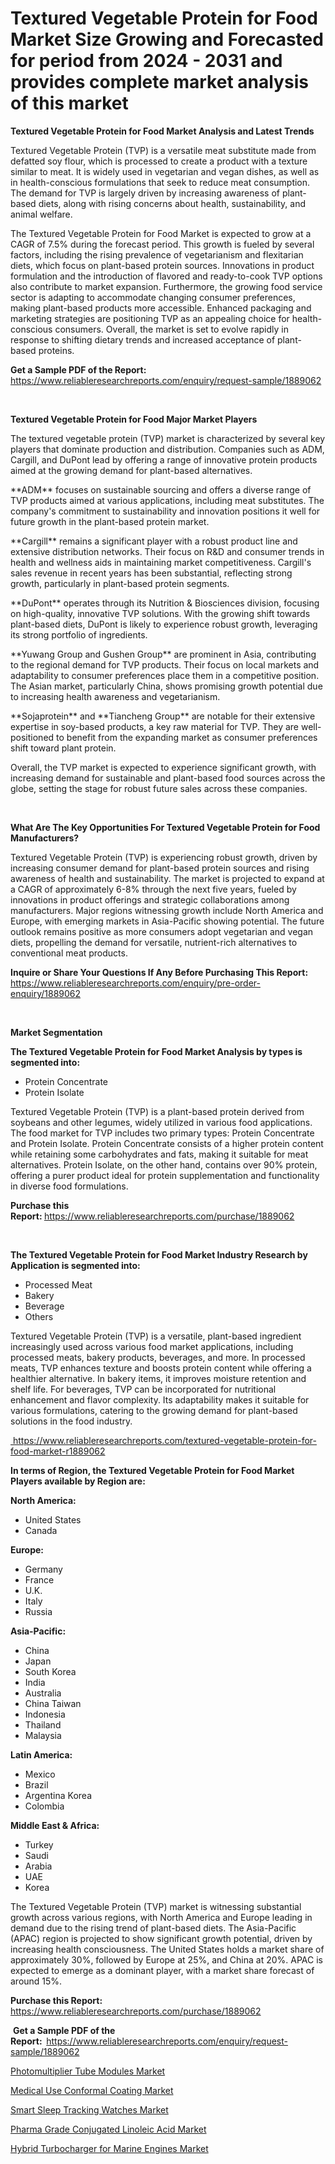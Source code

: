 <p><h1>Textured Vegetable Protein for Food Market Size Growing and Forecasted for period from 2024 - 2031 and provides complete market analysis of this market</h1></p><p><strong>Textured Vegetable Protein for Food Market Analysis and Latest Trends</strong></p>
<p><p>Textured Vegetable Protein (TVP) is a versatile meat substitute made from defatted soy flour, which is processed to create a product with a texture similar to meat. It is widely used in vegetarian and vegan dishes, as well as in health-conscious formulations that seek to reduce meat consumption. The demand for TVP is largely driven by increasing awareness of plant-based diets, along with rising concerns about health, sustainability, and animal welfare.</p><p>The Textured Vegetable Protein for Food Market is expected to grow at a CAGR of 7.5% during the forecast period. This growth is fueled by several factors, including the rising prevalence of vegetarianism and flexitarian diets, which focus on plant-based protein sources. Innovations in product formulation and the introduction of flavored and ready-to-cook TVP options also contribute to market expansion. Furthermore, the growing food service sector is adapting to accommodate changing consumer preferences, making plant-based products more accessible. Enhanced packaging and marketing strategies are positioning TVP as an appealing choice for health-conscious consumers. Overall, the market is set to evolve rapidly in response to shifting dietary trends and increased acceptance of plant-based proteins.</p></p>
<p><strong>Get a Sample PDF of the Report:&nbsp;</strong> <a href="https://www.reliableresearchreports.com/enquiry/request-sample/1889062?utm_campaign=11&utm_medium=2&utm_source=Github&utm_content=ia&utm_term=24102024&utm_id=textured-vegetable-protein-for-food">https://www.reliableresearchreports.com/enquiry/request-sample/1889062</a></p>
<p>&nbsp;</p>
<p><strong>Textured Vegetable Protein for Food Major Market Players</strong></p>
<p><p>The textured vegetable protein (TVP) market is characterized by several key players that dominate production and distribution. Companies such as ADM, Cargill, and DuPont lead by offering a range of innovative protein products aimed at the growing demand for plant-based alternatives.</p><p>**ADM** focuses on sustainable sourcing and offers a diverse range of TVP products aimed at various applications, including meat substitutes. The company's commitment to sustainability and innovation positions it well for future growth in the plant-based protein market.</p><p>**Cargill** remains a significant player with a robust product line and extensive distribution networks. Their focus on R&D and consumer trends in health and wellness aids in maintaining market competitiveness. Cargill's sales revenue in recent years has been substantial, reflecting strong growth, particularly in plant-based protein segments.</p><p>**DuPont** operates through its Nutrition & Biosciences division, focusing on high-quality, innovative TVP solutions. With the growing shift towards plant-based diets, DuPont is likely to experience robust growth, leveraging its strong portfolio of ingredients.</p><p>**Yuwang Group and Gushen Group** are prominent in Asia, contributing to the regional demand for TVP products. Their focus on local markets and adaptability to consumer preferences place them in a competitive position. The Asian market, particularly China, shows promising growth potential due to increasing health awareness and vegetarianism.</p><p>**Sojaprotein** and **Tiancheng Group** are notable for their extensive expertise in soy-based products, a key raw material for TVP. They are well-positioned to benefit from the expanding market as consumer preferences shift toward plant protein.</p><p>Overall, the TVP market is expected to experience significant growth, with increasing demand for sustainable and plant-based food sources across the globe, setting the stage for robust future sales across these companies.</p></p>
<p>&nbsp;</p>
<p><strong>What Are The Key Opportunities For Textured Vegetable Protein for Food Manufacturers?</strong></p>
<p><p>Textured Vegetable Protein (TVP) is experiencing robust growth, driven by increasing consumer demand for plant-based protein sources and rising awareness of health and sustainability. The market is projected to expand at a CAGR of approximately 6-8% through the next five years, fueled by innovations in product offerings and strategic collaborations among manufacturers. Major regions witnessing growth include North America and Europe, with emerging markets in Asia-Pacific showing potential. The future outlook remains positive as more consumers adopt vegetarian and vegan diets, propelling the demand for versatile, nutrient-rich alternatives to conventional meat products.</p></p>
<p><strong>Inquire or Share Your Questions If Any Before Purchasing This Report:</strong> <a href="https://www.reliableresearchreports.com/enquiry/pre-order-enquiry/1889062?utm_campaign=11&utm_medium=2&utm_source=Github&utm_content=ia&utm_term=24102024&utm_id=textured-vegetable-protein-for-food">https://www.reliableresearchreports.com/enquiry/pre-order-enquiry/1889062</a></p>
<p>&nbsp;</p>
<p><strong>Market Segmentation</strong></p>
<p><strong>The Textured Vegetable Protein for Food Market Analysis by types is segmented into:</strong></p>
<p><ul><li>Protein Concentrate</li><li>Protein Isolate</li></ul></p>
<p><p>Textured Vegetable Protein (TVP) is a plant-based protein derived from soybeans and other legumes, widely utilized in various food applications. The food market for TVP includes two primary types: Protein Concentrate and Protein Isolate. Protein Concentrate consists of a higher protein content while retaining some carbohydrates and fats, making it suitable for meat alternatives. Protein Isolate, on the other hand, contains over 90% protein, offering a purer product ideal for protein supplementation and functionality in diverse food formulations.</p></p>
<p><strong>Purchase this Report:&nbsp;</strong><a href="https://www.reliableresearchreports.com/purchase/1889062?utm_campaign=11&utm_medium=2&utm_source=Github&utm_content=ia&utm_term=24102024&utm_id=textured-vegetable-protein-for-food">https://www.reliableresearchreports.com/purchase/1889062</a></p>
<p>&nbsp;</p>
<p><strong>The Textured Vegetable Protein for Food Market Industry Research by Application is segmented into:</strong></p>
<p><ul><li>Processed Meat</li><li>Bakery</li><li>Beverage</li><li>Others</li></ul></p>
<p><p>Textured Vegetable Protein (TVP) is a versatile, plant-based ingredient increasingly used across various food market applications, including processed meats, bakery products, beverages, and more. In processed meats, TVP enhances texture and boosts protein content while offering a healthier alternative. In bakery items, it improves moisture retention and shelf life. For beverages, TVP can be incorporated for nutritional enhancement and flavor complexity. Its adaptability makes it suitable for various formulations, catering to the growing demand for plant-based solutions in the food industry.</p></p>
<p><a href="https://www.reliableresearchreports.com/textured-vegetable-protein-for-food-market-r1889062?utm_campaign=11&utm_medium=2&utm_source=Github&utm_content=ia&utm_term=24102024&utm_id=textured-vegetable-protein-for-food">&nbsp;https://www.reliableresearchreports.com/textured-vegetable-protein-for-food-market-r1889062</a></p>
<p><strong>In terms of Region, the Textured Vegetable Protein for Food Market Players available by Region are:</strong></p>
<p>
    <p> <strong> North America: </strong>
        <ul>
            <li>United States</li>
            <li>Canada</li>
        </ul>
        </p> 
    <p> <strong> Europe: </strong>
        <ul>
            <li>Germany</li>
            <li>France</li>
            <li>U.K.</li>
            <li>Italy</li>
            <li>Russia</li>
        </ul>
        </p> 
    <p> <strong> Asia-Pacific: </strong>
        <ul>
            <li>China</li>
            <li>Japan</li>
            <li>South Korea</li>
            <li>India</li>
            <li>Australia</li>
            <li>China Taiwan</li>
            <li>Indonesia</li>
            <li>Thailand</li>
            <li>Malaysia</li>
        </ul>
        </p> 
    <p> <strong> Latin America: </strong>
        <ul>
            <li>Mexico</li>
            <li>Brazil</li>
            <li>Argentina Korea</li>
            <li>Colombia</li>
        </ul>
        </p> 
    <p> <strong> Middle East & Africa: </strong>
        <ul>
            <li>Turkey</li>
            <li>Saudi</li>
            <li>Arabia</li>
            <li>UAE</li>
            <li>Korea</li>
        </ul>
    </p>
    </p>
<p><p>The Textured Vegetable Protein (TVP) market is witnessing substantial growth across various regions, with North America and Europe leading in demand due to the rising trend of plant-based diets. The Asia-Pacific (APAC) region is projected to show significant growth potential, driven by increasing health consciousness. The United States holds a market share of approximately 30%, followed by Europe at 25%, and China at 20%. APAC is expected to emerge as a dominant player, with a market share forecast of around 15%.</p></p>
<p><strong>Purchase this Report: </strong><a href="https://www.reliableresearchreports.com/purchase/1889062?utm_campaign=11&utm_medium=2&utm_source=Github&utm_content=ia&utm_term=24102024&utm_id=textured-vegetable-protein-for-food">https://www.reliableresearchreports.com/purchase/1889062</a></p>
<p>&nbsp;<strong>Get a Sample PDF of the Report:&nbsp;&nbsp;</strong><a href="https://www.reliableresearchreports.com/enquiry/request-sample/1889062?utm_campaign=11&utm_medium=2&utm_source=Github&utm_content=ia&utm_term=24102024&utm_id=textured-vegetable-protein-for-food">https://www.reliableresearchreports.com/enquiry/request-sample/1889062</a></p>
<p><strong></strong></p>
<p><p><a href="https://issuu.com/reportprime-2/docs/photomultiplier-tube-modules-market_3492ceadd31811?utm_campaign=11&utm_medium=2&utm_source=Github&utm_content=ia&utm_term=24102024&utm_id=textured-vegetable-protein-for-food">Photomultiplier Tube Modules Market</a></p><p><a href="https://github.com/ambertqocronceb/Market-Research-Report-List-1/blob/main/medical-use-conformal-coating-market.md?utm_campaign=11&utm_medium=2&utm_source=Github&utm_content=ia&utm_term=24102024&utm_id=textured-vegetable-protein-for-food">Medical Use Conformal Coating Market</a></p><p><a href="https://www.linkedin.com/pulse/smart-sleep-tracking-watches-market-global-insights-sales-trends-gapce?utm_campaign=11&utm_medium=2&utm_source=Github&utm_content=ia&utm_term=24102024&utm_id=textured-vegetable-protein-for-food">Smart Sleep Tracking Watches Market</a></p><p><a href="https://github.com/ellinutterosx5/Market-Research-Report-List-1/blob/main/pharma-grade-conjugated-linoleic-acid-market.md?utm_campaign=11&utm_medium=2&utm_source=Github&utm_content=ia&utm_term=24102024&utm_id=textured-vegetable-protein-for-food">Pharma Grade Conjugated Linoleic Acid Market</a></p><p><a href="https://issuu.com/reportprime-2/docs/hybrid-turbocharger-for-marine-engi_fea7c9738e4cfa?utm_campaign=11&utm_medium=2&utm_source=Github&utm_content=ia&utm_term=24102024&utm_id=textured-vegetable-protein-for-food">Hybrid Turbocharger for Marine Engines Market</a></p></p>